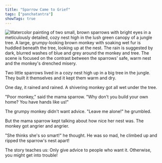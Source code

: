 ```yaml
---
title: "Sparrow Came to Grief"
tags: ["panchatantra"]
showTags: true
---
```


![Watercolor painting of two small, brown sparrows with bright eyes in a meticulously detailed, cozy nest high in the lush green canopy of a jungle tree.  A large, grumpy-looking brown monkey with soaking wet fur is huddled beneath the tree, looking up at the nest. The rain is suggested by dark, blurred washes of blue and grey around the monkey and tree. The scene is focused on the contrast between the sparrows' safe, warm nest and the monkey's drenched misery.](/images/image_panchatantra-sparrow-came-to-grief0.png)

Two little sparrows lived in a cozy nest high up in a big tree in the jungle.  They built it themselves and it kept them warm and dry. 

One day, it rained and rained.  A shivering monkey got all wet under the tree.  

"Poor monkey," said the mama sparrow. "Why don't you build your own home? You have hands like us!" 

The grumpy monkey didn't want advice.  "Leave me alone!" he grumbled.

But the mama sparrow kept talking about how nice her nest was.  The monkey got angrier and angrier.  

"She thinks she's so smart!" he thought. He was so mad, he climbed up and ripped the sparrow's nest apart!

The story teaches us: Only give advice to people who want it.  Otherwise, you might get into trouble!
